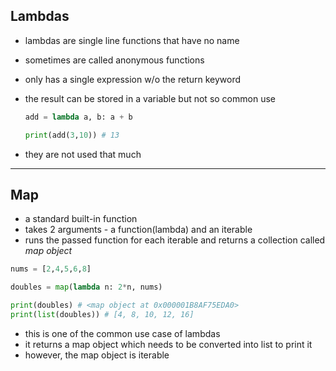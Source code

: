 ## Lambdas

- lambdas are single line functions that have no name
- sometimes are called anonymous functions
- only has a single expression w/o the return keyword
- the result can be stored in a variable but not so common use

  ```py
  add = lambda a, b: a + b

  print(add(3,10)) # 13
  ```

- they are not used that much

---

## Map

- a standard built-in function
- takes 2 arguments - a function(lambda) and an iterable
- runs the passed function for each iterable and returns a collection called _map object_

```py
nums = [2,4,5,6,8]

doubles = map(lambda n: 2*n, nums)

print(doubles) # <map object at 0x000001B8AF75EDA0>
print(list(doubles)) # [4, 8, 10, 12, 16]
```

- this is one of the common use case of lambdas
- it returns a map object which needs to be converted into list to print it
- however, the map object is iterable
